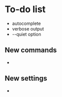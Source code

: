 # To-do list

- autocomplete
- verbose output
- --quiet option

## New commands

-

## New settings

-
